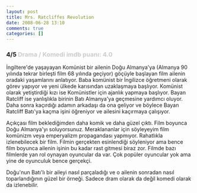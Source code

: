 ```yaml
---
layout: post
title: Mrs. Ratcliffes Revolution
date: 2008-06-28 13:10
comments: true
categories: []
---
```

<h3>4/5<font color="#cccccc"> Drama / Komedi imdb puanı: 4.0</font></h3> <p>İngiltere'de yaşayayan Komünist bir ailenin Doğu Almanya'ya (Almanya 90 yılında tekrar birleşti film 68 yılında geçiyor) göçüyle başlayan film ailenin oradaki yaşamlarını anlatıyor. Baba komünist bir İngilizce öğretmeni olarak görev yapıyor ve yeni ülkede karısından uzaklaşmaya başlıyor. Komünist olarak yetiştirdiği kızı ise Komünistler için ajanlık yapmaya başlıyor. Bayan Ratcliff ise yanlışlıkla birinin Batı Almanya'ya geçmesine yardımcı oluyor. Daha sonra kaçırdığı adamın arkadaşı da ona geliyor ve böylece Bayan Ratcliff Batı'ya kaçma işini öğreniyor ve ailesini kaçırmaya çalışıyor. </p> <p>Açıkçası film beklediğimden daha komik ve daha güzel çıktı. Film boyunca Doğu Almanya'yı soluyorsunuz. Meraklananlar için söyleyeyim film komünizm veya emperyalizm propagandası yapmıyor. Rahatlıkla izlenebilecek bir film. Filmin gerçekten esinlendiği söyleniyor ama bence film boyunca ailenin işinin bu kadar rast gitmesi biraz zor. Filmde bazı filmlerde yan rol oynayan oyuncular da var. Çok popüler oyuncular yok ama yine de oyunculuk bence gerçekçi. </p> <p>Doğu'nun Batı'lı bir aileyi nasıl parçaladığı ve o ailenin sonradan nasıl toparlandığının güzel bir örneği. Sadece dram olarak da değil komedi olarak da izlenebilir.</p>
